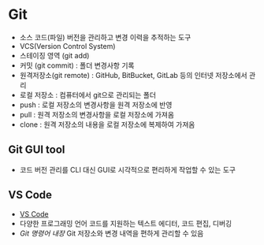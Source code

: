 # Git
- 소스 코드(파일) 버전을 관리하고 변경 이력을 추적하는 도구
- VCS(Version Control System)
- 스테이징 영역 (git add)
- 커밋 (git commit) : 폴더 변경사항 기록 
- 원격저장소(git remote) : GitHub, BitBucket, GitLab 등의 인터넷 저장소에서 관리
- 로컬 저장소 : 컴퓨터에서 git으로 관리되는 폴더
- push : 로컬 저장소의 변경사항을 원격 저장소에 반영
- pull : 원격 저장소의 변경사항을 로컬 저장소에 가져옴
- clone : 원격 저장소의 내용을 로컬 저장소에 복제하여 가져옴 

## Git GUI tool
- 코드 버전 관리를 CLI 대신 GUI로 시각적으로 편리하게 작업할 수 있는 도구

## VS Code
- [VS Code](https://code.visualstudio.com/) 
- 다양한 프로그래밍 언어 코드를 지원하는 텍스트 에디터, 코드 편집, 디버깅
- *Git 명령어 내장* Git 저장소와 변경 내역을 편하게 관리할 수 있음
